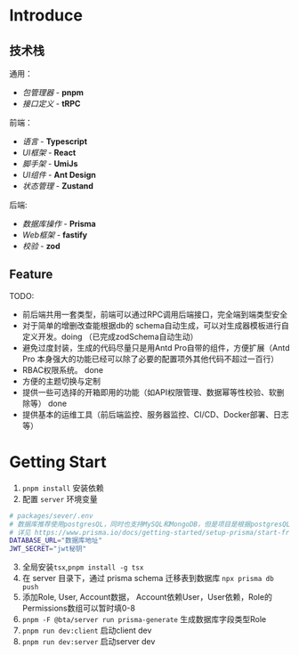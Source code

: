 # Introduce

## 技术栈

通用：

- _包管理器_ - **pnpm**
- _接口定义_ - **tRPC**

前端：

- _语言_ - **Typescript**
- _UI框架_ - **React**
- _脚手架_ - **UmiJs**
- _UI组件_ - **Ant Design**
- _状态管理_ - **Zustand**

后端:

- _数据库操作_ - **Prisma**
- _Web框架_ - **fastify**
- _校验_ - **zod**

## Feature

TODO:

- 前后端共用一套类型，前端可以通过RPC调用后端接口，完全端到端类型安全
- 对于简单的增删改查能根据db的 schema自动生成，可以对生成器模板进行自定义开发。doing （已完成zodSchema自动生动）
- 避免过度封装，生成的代码尽量只是用Antd Pro自带的组件，方便扩展（Antd Pro 本身强大的功能已经可以除了必要的配置项外其他代码不超过一百行）
- RBAC权限系统。 done
- 方便的主题切换与定制
- 提供一些可选择的开箱即用的功能（如API权限管理、数据幂等性校验、软删除等） done
- 提供基本的运维工具（前后端监控、服务器监控、CI/CD、Docker部署、日志等）

# Getting Start

1. `pnpm install` 安装依赖
2. 配置 `server` 环境变量

```bash
# packages/sever/.env
# 数据库推荐使用postgresQL，同时也支持MySQL和MongoDB，但是项目是根据postgresQL开发的，其他数据库可能会出现问题
# 详见 https://www.prisma.io/docs/getting-started/setup-prisma/start-from-scratch/relational-databases/connect-your-database-typescript-postgresql
DATABASE_URL="数据库地址"
JWT_SECRET="jwt秘钥"
```

3. 全局安装`tsx`,`pnpm install -g tsx`
4. 在 server 目录下，通过 prisma schema 迁移表到数据库 `npx prisma db push`
5. 添加Role, User, Account数据， Account依赖User，User依赖，Role的Permissions数组可以暂时填0-8
6. `pnpm -F @bta/server run prisma-generate` 生成数据库字段类型Role
7. `pnpm run dev:client` 启动client dev
8. `pnpm run dev:server` 启动server dev
